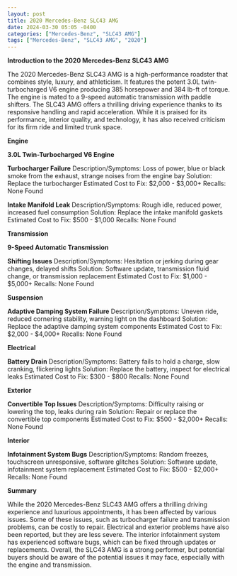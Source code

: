 ```yaml
---
layout: post
title: 2020 Mercedes-Benz SLC43 AMG
date: 2024-03-30 05:05 -0400
categories: ["Mercedes-Benz", "SLC43 AMG"]
tags: ["Mercedes-Benz", "SLC43 AMG", "2020"]
---
```

**Introduction to the 2020 Mercedes-Benz SLC43 AMG**

The 2020 Mercedes-Benz SLC43 AMG is a high-performance roadster that combines style, luxury, and athleticism. It features the potent 3.0L twin-turbocharged V6 engine producing 385 horsepower and 384 lb-ft of torque. The engine is mated to a 9-speed automatic transmission with paddle shifters. The SLC43 AMG offers a thrilling driving experience thanks to its responsive handling and rapid acceleration. While it is praised for its performance, interior quality, and technology, it has also received criticism for its firm ride and limited trunk space.

**Engine**

**3.0L Twin-Turbocharged V6 Engine**

**Turbocharger Failure**
Description/Symptoms: Loss of power, blue or black smoke from the exhaust, strange noises from the engine bay
Solution: Replace the turbocharger
Estimated Cost to Fix: $2,000 - $3,000+
Recalls: None Found

**Intake Manifold Leak**
Description/Symptoms: Rough idle, reduced power, increased fuel consumption
Solution: Replace the intake manifold gaskets
Estimated Cost to Fix: $500 - $1,000
Recalls: None Found

**Transmission**

**9-Speed Automatic Transmission**

**Shifting Issues**
Description/Symptoms: Hesitation or jerking during gear changes, delayed shifts
Solution: Software update, transmission fluid change, or transmission replacement
Estimated Cost to Fix: $1,000 - $5,000+
Recalls: None Found

**Suspension**

**Adaptive Damping System Failure**
Description/Symptoms: Uneven ride, reduced cornering stability, warning light on the dashboard
Solution: Replace the adaptive damping system components
Estimated Cost to Fix: $2,000 - $4,000+
Recalls: None Found

**Electrical**

**Battery Drain**
Description/Symptoms: Battery fails to hold a charge, slow cranking, flickering lights
Solution: Replace the battery, inspect for electrical leaks
Estimated Cost to Fix: $300 - $800
Recalls: None Found

**Exterior**

**Convertible Top Issues**
Description/Symptoms: Difficulty raising or lowering the top, leaks during rain
Solution: Repair or replace the convertible top components
Estimated Cost to Fix: $500 - $2,000+
Recalls: None Found

**Interior**

**Infotainment System Bugs**
Description/Symptoms: Random freezes, touchscreen unresponsive, software glitches
Solution: Software update, infotainment system replacement
Estimated Cost to Fix: $500 - $2,000+
Recalls: None Found

**Summary**

While the 2020 Mercedes-Benz SLC43 AMG offers a thrilling driving experience and luxurious appointments, it has been affected by various issues. Some of these issues, such as turbocharger failure and transmission problems, can be costly to repair. Electrical and exterior problems have also been reported, but they are less severe. The interior infotainment system has experienced software bugs, which can be fixed through updates or replacements. Overall, the SLC43 AMG is a strong performer, but potential buyers should be aware of the potential issues it may face, especially with the engine and transmission.
